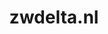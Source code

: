 ---
layout: post
title:  "zwdelta.nl"
internal_url:  "/data/zwdelta.nl.html"
categories: dutchgov
---